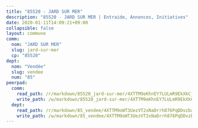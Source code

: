 ```yaml
---
title: "85520 - JARD SUR MER"
description: "85520 - JARD SUR MER | Entraide, Annonces, Initiatives"
date: 2020-01-11T14:09:21+09:00
collapsible: false
layout: commune
comm:
  nom: "JARD SUR MER"
  slug: jard-sur-mer
  cp: "85520"
dept:
  nom: "Vendée"
  slug: vendee
  num: "85"
peerpad:
  comm:
    read_path: /r/markdown/85520_jard-sur-mer/4XTTM9eKhnEY7LULmR9EkXkCjnomr6pXFXY6Rxo98F5ostVvg
    write_path: /w/markdown/85520_jard-sur-mer/4XTTM9eKhnEY7LULmR9EkXkCjnomr6pXFXY6Rxo98F5ostVvg-K3TgUELkGcLvVEf6hyQCJSwemfKNYkuVXpVkxep3AabYrpAohnk8pKNq9jze5hcx2he37HxWTSEAkXN31gvw7B7gPb1c6J2Z4bbK4vt42tPTRsL5CBGZPhw3SXizDbpUMhSNFEcG
  dept:
    read_path: /r/markdown/85_vendee/4XTTM9oWT3UezVT2xNaDrrh876PqDDvzbaovSPP6P6ha63Ezk
    write_path: /w/markdown/85_vendee/4XTTM9oWT3UezVT2xNaDrrh876PqDDvzbaovSPP6P6ha63Ezk-K3TgTz4T2Ao5CxcmNgKRpi6DXEbSZWgvvZNdT7V4KiJycR1vvtGLxg5iYYYKajishdNzKNazAywn7vjwqtQs859ALiENaqFJQsULDwd4rYqVPy8n3JbNCeuPxinCnetCgcSuCcyv
---
```


